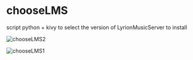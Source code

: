 # chooseLMS
script python + kivy to select the version of LyrionMusicServer to install

![chooseLMS2](https://github.com/user-attachments/assets/eef325f8-a6b0-4974-ad36-552482d04bc8)


![chooseLMS1](https://github.com/user-attachments/assets/86007800-205d-4a77-b59c-ea69f0f718cd)
